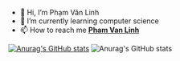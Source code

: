 - 👋 Hi, I’m Phạm Văn Linh
- 🌱 I’m currently learning computer science
- 📫 How to reach me <b><a href="https://www.facebook.com/hnilnavmahp.ku/" target="blank">Pham Van Linh</a></b>


[![Anurag's GitHub stats](https://github-readme-stats.vercel.app/api?username=kulihhihi)](https://github.com/anuraghazra/github-readme-stats)
![Anurag's GitHub stats](https://github-readme-stats.vercel.app/api?username=kulihhihi&show_icons=true)
<!---
kulihhihi/kulihhihi is a ✨ special ✨ repository because its `README.md` (this file) appears on your GitHub profile.
You can click the Preview link to take a look at your changes.
--->
